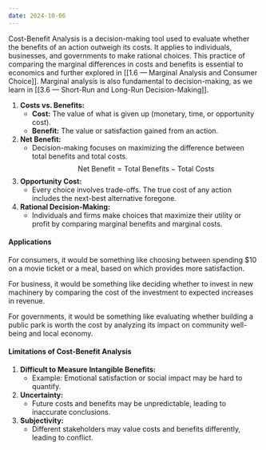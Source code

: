 ```yaml
---
date: 2024-10-06
---
```

Cost-Benefit Analysis is a decision-making tool used to evaluate whether the benefits of an action outweigh its costs. It applies to individuals, businesses, and governments to make rational choices. This practice of comparing the marginal differences in costs and benefits is essential to economics and further explored in [[1.6 — Marginal Analysis and Consumer Choice]]. Marginal analysis is also fundamental to decision-making, as we learn in [[3.6 — Short-Run and Long-Run Decision-Making]].

1. **Costs vs. Benefits:**  
   - **Cost:** The value of what is given up (monetary, time, or opportunity cost).  
   - **Benefit:** The value or satisfaction gained from an action.  
2. **Net Benefit:**  
   - Decision-making focuses on maximizing the difference between total benefits and total costs.  $$
   \text{Net Benefit} = \text{Total Benefits} - \text{Total Costs}
   $$
3. **Opportunity Cost:**  
   - Every choice involves trade-offs. The true cost of any action includes the next-best alternative foregone.
4. **Rational Decision-Making:**  
   - Individuals and firms make choices that maximize their utility or profit by comparing marginal benefits and marginal costs.

#### Applications
For consumers, it would be something like choosing between spending \$10 on a movie ticket or a meal, based on which provides more satisfaction.

For business, it would be something like deciding whether to invest in new machinery by comparing the cost of the investment to expected increases in revenue.

For governments, it would be something like evaluating whether building a public park is worth the cost by analyzing its impact on community well-being and local economy.

#### Limitations of Cost-Benefit Analysis
1. **Difficult to Measure Intangible Benefits:**  
   - Example: Emotional satisfaction or social impact may be hard to quantify.
2. **Uncertainty:**  
   - Future costs and benefits may be unpredictable, leading to inaccurate conclusions.
3. **Subjectivity:**  
   - Different stakeholders may value costs and benefits differently, leading to conflict.